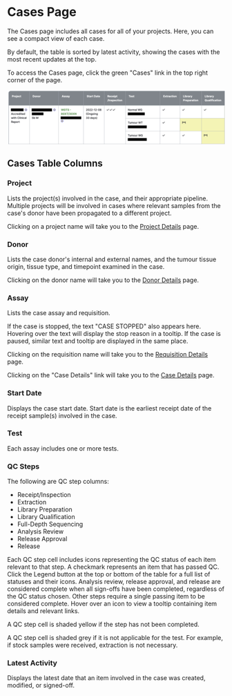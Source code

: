 # Cases Page

The Cases page includes all cases for all of your projects. Here, you can see a compact view of
each case.

By default, the table is sorted by latest activity, showing the cases with the most recent updates
at the top.

To access the Cases page, click the green "Cases" link in the top right corner of the page.

![QC Dashboard](../../images/qc_dashboard.png)

## Cases Table Columns

### Project

Lists the project(s) involved in the case, and their appropriate pipeline. Multiple projects will be
involved in cases where relevant samples from the case's donor have been propagated to a different
project.

Clicking on a project name will take you to the [Project Details](details.md) page.

### Donor

Lists the case donor's internal and external names, and the tumour tissue origin, tissue type, and
timepoint examined in the case.

Clicking on the donor name will take you to the [Donor Details](details.md) page.

### Assay

Lists the case assay and requisition.

If the case is stopped, the text "CASE STOPPED" also appears here. Hovering over the text will
display the stop reason in a tooltip. If the case is paused, similar text and tooltip are displayed
in the same place.

Clicking on the requisition name will take you to the [Requisition Details](details.md) page.

Clicking on the "Case Details" link will take you to the [Case Details](details.md) page.

### Start Date

Displays the case start date. Start date is the earliest receipt date of
the receipt sample(s) involved in the case.

### Test

Each assay includes one or more tests.

### QC Steps

The following are QC step columns:

- Receipt/Inspection
- Extraction
- Library Preparation
- Library Qualification
- Full-Depth Sequencing
- Analysis Review
- Release Approval
- Release

Each QC step cell includes icons representing the QC status of each item relevant to that step. A
checkmark represents an item that has passed QC. Click the Legend button at the top or bottom of the
table for a full list of statuses and their icons. Analysis review, release approval, and release
are considered complete when all sign-offs have been completed, regardless of the QC status chosen.
Other steps require a single passing item to be considered complete. Hover over an icon to view a
tooltip containing item details and relevant links.

A QC step cell is shaded yellow if the step has not been completed.

A QC step cell is shaded grey if it is not applicable for the test. For example, if stock samples
were received, extraction is not necessary.

### Latest Activity

Displays the latest date that an item involved in the case was created, modified, or signed-off.
